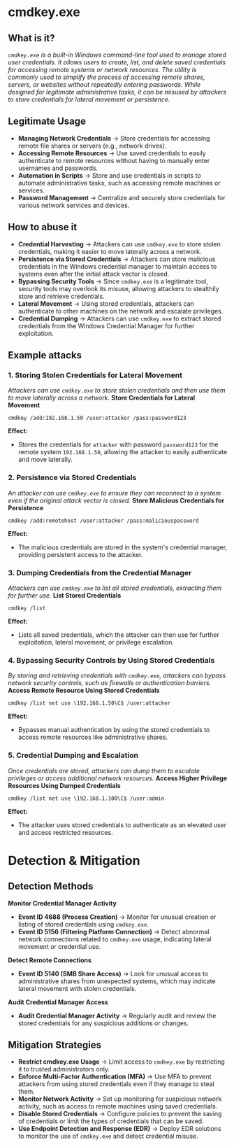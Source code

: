 # cmdkey.exe
## What is it?
*```cmdkey.exe``` is a built-in Windows command-line tool used to manage stored user credentials. It allows users to create, list, and delete saved credentials for accessing remote systems or network resources. The utility is commonly used to simplify the process of accessing remote shares, servers, or websites without repeatedly entering passwords.*
*While designed for legitimate administrative tasks, it can be misused by attackers to store credentials for lateral movement or persistence.*

## Legitimate Usage
- **Managing Network Credentials** → Store credentials for accessing remote file shares or servers (e.g., network drives).
- **Accessing Remote Resources** → Use saved credentials to easily authenticate to remote resources without having to manually enter usernames and passwords.
- **Automation in Scripts** → Store and use credentials in scripts to automate administrative tasks, such as accessing remote machines or services.
- **Password Management** → Centralize and securely store credentials for various network services and devices.

## How to abuse it
- **Credential Harvesting** → Attackers can use ```cmdkey.exe``` to store stolen credentials, making it easier to move laterally across a network.
- **Persistence via Stored Credentials** → Attackers can store malicious credentials in the Windows credential manager to maintain access to systems even after the initial attack vector is closed.
- **Bypassing Security Tools** → Since ```cmdkey.exe``` is a legitimate tool, security tools may overlook its misuse, allowing attackers to stealthily store and retrieve credentials.
- **Lateral Movement** → Using stored credentials, attackers can authenticate to other machines on the network and escalate privileges.
- **Credential Dumping** → Attackers can use ```cmdkey.exe``` to extract stored credentials from the Windows Credential Manager for further exploitation.

## Example attacks
### 1. Storing Stolen Credentials for Lateral Movement
*Attackers can use ```cmdkey.exe``` to store stolen credentials and then use them to move laterally across a network.*
**Store Credentials for Lateral Movement**

```
cmdkey /add:192.168.1.50 /user:attacker /pass:password123
```

**Effect:**
- Stores the credentials for ```attacker``` with password ```password123``` for the remote system ```192.168.1.50```, allowing the attacker to easily authenticate and move laterally.

### 2. Persistence via Stored Credentials
*An attacker can use ```cmdkey.exe``` to ensure they can reconnect to a system even if the original attack vector is closed.*
**Store Malicious Credentials for Persistence**

```
cmdkey /add:remotehost /user:attacker /pass:maliciouspassword
```

**Effect:**
- The malicious credentials are stored in the system's credential manager, providing persistent access to the attacker.

### 3. Dumping Credentials from the Credential Manager
*Attackers can use ```cmdkey.exe``` to list all stored credentials, extracting them for further use.*
**List Stored Credentials**

```
cmdkey /list
```

**Effect:**
- Lists all saved credentials, which the attacker can then use for further exploitation, lateral movement, or privilege escalation.

### 4. Bypassing Security Controls by Using Stored Credentials
*By storing and retrieving credentials with ```cmdkey.exe```, attackers can bypass network security controls, such as firewalls or authentication barriers.*
**Access Remote Resource Using Stored Credentials**

```
cmdkey /list net use \192.168.1.50\C$ /user:attacker
```

**Effect:**
- Bypasses manual authentication by using the stored credentials to access remote resources like administrative shares.

### 5. Credential Dumping and Escalation
*Once credentials are stored, attackers can dump them to escalate privileges or access additional network resources.*
**Access Higher Privilege Resources Using Dumped Credentials**

```
cmdkey /list net use \192.168.1.100\C$ /user:admin
```

**Effect:**
- The attacker uses stored credentials to authenticate as an elevated user and access restricted resources.

# Detection & Mitigation
## Detection Methods
**Monitor Credential Manager Activity**
- **Event ID 4688 (Process Creation)** → Monitor for unusual creation or listing of stored credentials using ```cmdkey.exe```.
- **Event ID 5156 (Filtering Platform Connection)** → Detect abnormal network connections related to ```cmdkey.exe``` usage, indicating lateral movement or credential use.

**Detect Remote Connections**
- **Event ID 5140 (SMB Share Access)** → Look for unusual access to administrative shares from unexpected systems, which may indicate lateral movement with stolen credentials.

**Audit Credential Manager Access**
- **Audit Credential Manager Activity** → Regularly audit and review the stored credentials for any suspicious additions or changes.

## Mitigation Strategies
- **Restrict cmdkey.exe Usage** → Limit access to ```cmdkey.exe``` by restricting it to trusted administrators only.
- **Enforce Multi-Factor Authentication (MFA)** → Use MFA to prevent attackers from using stored credentials even if they manage to steal them.
- **Monitor Network Activity** → Set up monitoring for suspicious network activity, such as access to remote machines using saved credentials.
- **Disable Stored Credentials** → Configure policies to prevent the saving of credentials or limit the types of credentials that can be saved.
- **Use Endpoint Detection and Response (EDR)** → Deploy EDR solutions to monitor the use of ```cmdkey.exe``` and detect credential misuse.
